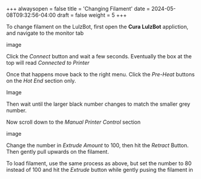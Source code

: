 +++
alwaysopen = false
title = 'Changing Filament'
date = 2024-05-08T09:32:56-04:00
draft = false
weight = 5
+++

To change filament on the LulzBot, first open the **Cura LulzBot** appliction, and navigate to the monitor tab

image

Click the *Connect* button and wait a few seconds. Eventually the box at the top will read *Connected to Printer*

Once that happens move back to the right menu. Click the *Pre-Heat* buttons on the *Hot End* section only.

Image

Then wait until the larger black number changes to match the smaller grey number.

Now scroll down to the *Manual Printer Control* section

image

Change the number in *Extrude Amount* to 100, then hit the *Retract* Button. Then gently pull upwards on the filament.

To load filament, use the same process as above, but set the number to 80 instead of 100 and hit the *Extrude* button while gently pusing the filament in